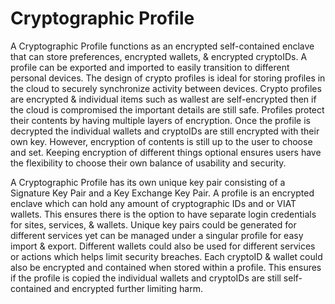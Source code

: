# Cryptographic Profile

A Cryptographic Profile functions as an encrypted self-contained enclave that can store preferences, encrypted wallets, & encrypted cryptoIDs.
A profile can be exported and imported to easily transition to different personal devices. The design of crypto profiles is ideal for storing profiles in the cloud to securely synchronize activity between devices. Crypto profiles are encrypted & individual items such as wallest are self-encrypted then if the cloud is compromised the important details are still safe. Profiles protect their contents by having multiple layers of encryption. Once the profile is decrypted the individual wallets and cryptoIDs are still encrypted with their own key. However, encryption of contents is still up to the user to choose and set. Keeping encryption of different things optional ensures users have the flexibility to choose their own balance of usability and security.

A Cryptographic Profile has its own unique key pair consisting of a Signature Key Pair and a Key Exchange Key Pair.
A profile is an encrypted enclave which can hold any amount of cryptographic IDs and or VIAT wallets.
This ensures there is the option to have separate login credentials for sites, services, & wallets.
Unique key pairs could be generated for different services yet can be managed under a singular profile for easy import & export.
Different wallets could also be used for different services or actions which helps limit security breaches.
Each cryptoID & wallet could also be encrypted and contained when stored within a profile.
This ensures if the profile is copied the individual wallets and cryptoIDs are still self-contained and encrypted further limiting harm.

